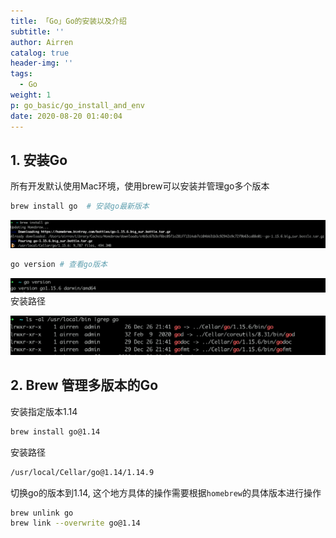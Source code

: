 ```yaml
---
title: 「Go」Go的安装以及介绍
subtitle: ''
author: Airren
catalog: true
header-img: ''
tags:
  - Go
weight: 1
p: go_basic/go_install_and_env
date: 2020-08-20 01:40:04
---
```




## 1. 安装Go

所有开发默认使用Mac环境，使用brew可以安装并管理go多个版本

```sh
brew install go  # 安装go最新版本
```

![image-20201226214404342](go_install_and_env/image-20201226214404342.png)

```sh
go version # 查看go版本
```

![image-20201226214425111](go_install_and_env/image-20201226214425111.png)安装路径

![image-20201226222439707](go_install_and_env/image-20201226222439707.png)



## 2.  Brew 管理多版本的Go

安装指定版本1.14

```sh
brew install go@1.14
```

安装路径

```sh
/usr/local/Cellar/go@1.14/1.14.9
```

切换go的版本到1.14, 这个地方具体的操作需要根据`homebrew`的具体版本进行操作

```sh
brew unlink go
brew link --overwrite go@1.14
```







